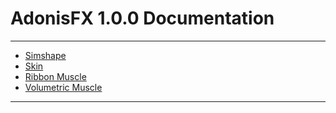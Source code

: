 # AdonisFX 1.0.0 Documentation

***
- [Simshape](simshape/how_to_use.md)
- [Skin](skin/how_to_use.md)
- [Ribbon Muscle](ribbon/how_to_use.md)
- [Volumetric Muscle](volumetric/how_to_use.md)

***
